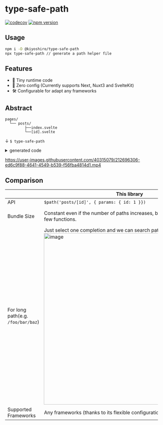 # type-safe-path

[![codecov](https://codecov.io/gh/KoichiKiyokawa/type-safe-path/branch/main/graph/badge.svg?token=61F6FRPXKN)](https://codecov.io/gh/KoichiKiyokawa/type-safe-path)
[![npm version](https://badge.fury.io/js/@kiyoshiro%2Ftype-safe-path.svg)](https://badge.fury.io/js/@kiyoshiro%2Ftype-safe-path)

## Usage

```sh
npm i -D @kiyoshiro/type-safe-path
npx type-safe-path // generate a path helper file
```

## Features

- 🍃 Tiny runtime code
- 🚀 Zero config (Currently supports Next, Nuxt3 and SvelteKit)
- 🛠️️ Configurable for adapt any frameworks

## Abstract

```
pages/
  └── posts/
         ├──index.svelte
         └──[id].svelte
```

↓ `$ type-safe-path`

<details>
<summary>generated code</summary>

```ts
type PathToParams = {
  "/posts": {
    query?: Record<string, string | number | string[] | number[]>
    hash?: string
  }
  "/posts/[id]": {
    params: { id: string | number }
    query?: Record<string, string | number | string[] | number[]>
    hash?: string
  }
}

/**
 * @example
 * $path('/posts/[id]', { params: { id: 1 }}) // => '/posts/1'
 */
export function $path<Path extends keyof PathToParams>(
  path: Path,
  args: PathToParams[Path]
): string {
  return (
    path.replace(/\[(\w+)\]/g, (_, key) => (args as any).params[key]) +
    (args.query
      ? "?" + new URLSearchParams(args.query as any).toString()
      : "") +
    (args.hash ? "#" + args.hash : "")
  )
}

/**
 * @example
 * $echoPath('/posts/[id]') // => '/posts/[id]'
 */
export function $echoPath<Path extends keyof PathToParams>(path: Path): string {
  return path
}
```

</details>

https://user-images.githubusercontent.com/40315079/212696306-ed6c9f88-4641-4549-b539-f56fba4814d1.mp4

## Comparison

|                                    | This library                                                                                                                                                                                              | [pathpida](https://github.com/aspida/pathpida)                      |
| ---------------------------------- | --------------------------------------------------------------------------------------------------------------------------------------------------------------------------------------------------------- | ------------------------------------------------------------------- |
| API                                | <code>$path('posts/[id]', { params: { id: 1 }})</code>                                                                                                                                                    | <code>pagesPath.posts.\_id(1).$url()</code>                         |
| Bundle Size                        | Constant even if the number of paths increases, because it only generates few functions.                                                                                                                  | Increases as paths increase, because it generates a big object.     |
| For long path(e.g. `/foo/bar/baz`) | Just select one completion and we can search path like fuzzy<br><img width="564" alt="image" src="https://user-images.githubusercontent.com/40315079/213208755-c5f80f43-d59d-4a14-be76-da7316fb58bb.png"> | Needs to push `.` key many times for `pagesPath.foo.bar.baz.$url()` |
| Supported Frameworks               | Any frameworks (thanks to its flexible configuration)                                                                                                                                                     | Next.js, Nuxt.js                                                    |
